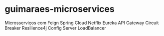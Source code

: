 # guimaraes-microservices
Microsserviços com Feign Spring Cloud Netflix Eureka API Gateway Circuit Breaker Resilience4j Config Server LoadBalancer
